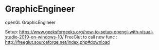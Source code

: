 # GraphicEngineer
openGL GraphicEngineer

Setup: https://www.geeksforgeeks.org/how-to-setup-opengl-with-visual-studio-2019-on-windows-10/
FreeGlut to call new func : http://freeglut.sourceforge.net/index.php#download
